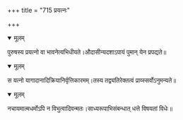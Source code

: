 +++
title = "715 प्रयत्नः"

+++


<details open><summary>मूलम्</summary>

पुरुषस्य प्रयत्नो वा भावनेत्यभिधीयते।औदासीन्यदशाऽपायं पुमान् येन प्रपद्यते॥
</details>



<details open><summary>मूलम्</summary>

स यत्नो यागादानादिक्रियानिर्वृत्तिकारमम्।तस्य तद्व्यतिरेक्तत्वं प्राय्स्सर्वोऽनुमन्यते॥
</details>



<details open><summary>मूलम्</summary>

नचायमात्मधर्मोऽपि न विभुत्वादिवन्मतः।साध्यरूपाभिसंबन्धात् धत्ते विषयतां विधेः॥
</details>

